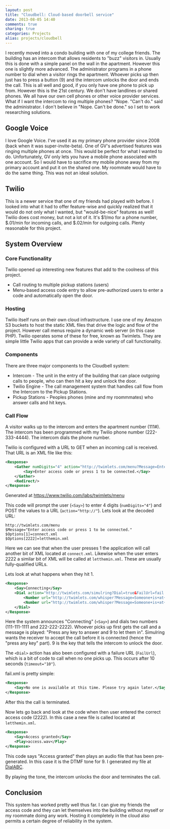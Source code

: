 ```yaml
---
layout: post
title: "Cloudbell: Cloud-based doorbell service"
date: 2013-08-05 14:40
comments: true
sharing: true
categories: Projects
alias: projects/cloudbell
---
```

I recently moved into a condo building with one of my college friends. The building has an intercom that allows residents to "buzz" visitors in. Usually this is done with a simple panel on the wall in the apartment. However this one is slightly more advanced. The administrator programs in a phone number to dial when a visitor rings the apartment. Whoever picks up then just has to press a button (9) and the intercom unlocks the door and ends the call. This is all well and good, if you only have one phone to pick up from. However this is the 21st century. We don't have landlines or shared phones. We all have our own cell phones or other voice provider services. What if I want the intercom to ring multiple phones? "Nope. "Can't do." said the administrator. I don't believe in "Nope. Can't be done." so I set to work researching solutions.

## Google Voice
I love Google Voice. I've used it as my primary phone provider since 2008 (back when it was super-invite-beta). One of GV's advertised features was ringing multiple phones at once. This would be perfect for what I wanted to do. Unfortunately, GV only lets you have a mobile phone associated with one account. So I would have to sacrifice my mobile phone away from my primary account and put it on the shared one. My roommate would have to do the same thing. This was not an ideal solution.

## Twilio
This is a newer service that one of my friends had played with before. I looked into what it had to offer feature-wise and quickly realized that it would do not only what I wanted, but "would-be-nice" features as well! Twilio does cost money, but not a lot of it. It's $1/mo for a phone number, $.01/min for incoming calls, and $.02/min for outgoing calls. Plenty reasonable for this project.

## System Overview
### Core Functionality
Twilio opened up interesting new features that add to the coolness of this project.

* Call routing to multiple pickup stations (users)
* Menu-based access code entry to allow pre-authorized users to enter a code and automatically open the door.

### Hosting
Twilio itself runs on their own cloud infrastructure. I use one of my Amazon S3 buckets to host the static XML files that drive the logic and flow of the project. However call menus require a dynamic web server (in this case PHP). Twilio operates some of these for free, known as Twimlets. They are simple little Twilio apps that can provide a wide variety of call functionality.

### Components
There are three major components to the Cloudbell system:

* Intercom - The unit in the entry of the building that can place outgoing calls to people, who can then hit a key and unlock the door.
* Twilio Engine - The call management system that handles call flow from the Intercom to the Pickup Stations.
* Pickup Stations - Peoples phones (mine and my roommmates) who answer calls and hit keys.


### Call Flow
A visitor walks up to the intercom and enters the apartment number (111#). The intercom has been programmed with my Twilio phone number (222-333-4444). The intercom dials the phone number.

Twilio is configured with a URL to GET when an incoming call is received. That URL is an XML file like this:
```xml
<Response>
	<Gather numDigits="4" action="http://twimlets.com/menu?Message=Enter%20access%20code%20or%20press%201%20to%20be%20connected.&Options%5B1%5D=connect.xml&Options%5B2222%5D=letthemin.xml&">
		<Say>Enter access code or press 1 to be connected.</Say>
	</Gather>
	<Redirect/>
</Response>
```
Generated at https://www.twilio.com/labs/twimlets/menu

This code will prompt the user (```<Say>```) to enter 4 digits (```numDigits="4"```) and POST the values to a URL (```action="http://"```). Lets look at the decoded URL:
```
http://twimlets.com/menu
$Message="Enter access code or press 1 to be connected."
$Options[1]=connect.xml
$Options[2222]=letthemin.xml
```
Here we can see that when the user presses 1 the application will call another bit of XML located at ```connect.xml```. Likewise when the user enters 2222 a similar bit of XML will be called at ```letthemin.xml```. These are usually fully-qualified URLs.

Lets look at what happens when they hit 1. 
```xml
<Response>
	<Say>Connecting</Say>
	<Dial action="http://twimlets.com/simulring?Dial=true&FailUrl=fail.xml&" timeout="10">
		<Number url="http://twimlets.com/whisper?Message=Someone+is+at+the+door.+Press+any+key+to+answer+and+9+to+let+them+in">111-111-1111</Number>
		<Number url="http://twimlets.com/whisper?Message=Someone+is+at+the+door.+Press+any+key+to+answer+and+9+to+let+them+in">222-222-2222</Number>
	</Dial>
</Response>
```
Here the system announces "Connecting" (```<Say>```) and dials two numbers (111-111-1111 and 222-222-2222). Whoever picks up first gets the call and a message is played: "Press any key to answer and 9 to let them in". Simulring wants the receiver to accept the call before it is connected (hence the "press any key" part). 9 is the key that tells the intercom to unlock the door. 

The ```<Dial>``` action has also been configured with a failure URL (```FailUrl```), which is a bit of code to call when no one picks up. This occurs after 10 seconds (```timeout="10"```).

fail.xml is pretty simple:
```xml
<Response>
	<Say>No one is available at this time. Please try again later.</Say>
</Response>
```
After this the call is terminated.

Now lets go back and look at the code when then user entered the correct access code (2222). In this case a new file is called located at ```letthemin.xml```.
```xml
<Response>
	<Say>Access granted</Say>
	<Play>access.wav</Play>
</Response>
```

This code says "Access granted" then plays an audio file that has been pre-generated. In this case it is the DTMF tone for 9. I generated my file at <a href="http://www.dialabc.com/sound/generate/">DialABC</a>.

By playing the tone, the intercom unlocks the door and terminates the call.

## Conclusion
This system has worked pretty well thus far. I can give my friends the access code and they can let themselves into the building without myself or my roommate doing any work. Hosting it completely in the cloud also permits a certain degree of reliability in the system.
